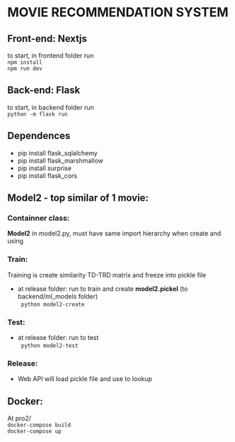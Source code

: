 # MOVIE RECOMMENDATION SYSTEM
## Front-end: Nextjs
to start, in frontend folder run\
```npm install```\
```npm run dev```
## Back-end: Flask
to start, in backend folder run\
```python -m flask run ```

## Dependences
* pip install flask_sqlalchemy
* pip install flask_marshmallow
* pip install surprise
* pip install flask_cors

## Model2 - top similar of 1 movie:
### Containner class:
**Model2** in model2.py, must have same import hierarchy when create and using
### Train:
Training is create similarity TD-TRD matrix and freeze into pickle file
* at release folder: run to train and create **model2.pickel** (to backend/ml_models folder) \
``` python model2-create```
### Test:
* at release folder: run to test  \
``` python model2-test```
### Release:
* Web API will load pickle file and use to lookup

## Docker:
At pro2/ \
```docker-compose build``` \
```docker-compose up```
